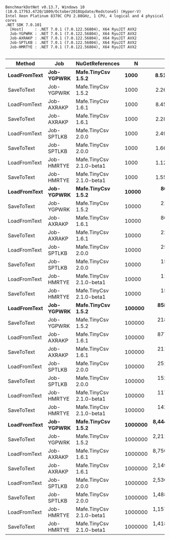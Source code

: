 ```

BenchmarkDotNet v0.13.7, Windows 10 (10.0.17763.4720/1809/October2018Update/Redstone5) (Hyper-V)
Intel Xeon Platinum 8370C CPU 2.80GHz, 1 CPU, 4 logical and 4 physical cores
.NET SDK 7.0.101
  [Host]     : .NET 7.0.1 (7.0.122.56804), X64 RyuJIT AVX2
  Job-YGPWRK : .NET 7.0.1 (7.0.122.56804), X64 RyuJIT AVX2
  Job-AXRAKP : .NET 7.0.1 (7.0.122.56804), X64 RyuJIT AVX2
  Job-SPTLKB : .NET 7.0.1 (7.0.122.56804), X64 RyuJIT AVX2
  Job-HMRTYE : .NET 7.0.1 (7.0.122.56804), X64 RyuJIT AVX2


```
|       Method |        Job |          NuGetReferences |       N |         Mean |      Error |     StdDev |
|------------- |----------- |------------------------- |-------- |-------------:|-----------:|-----------:|
| **LoadFromText** | **Job-YGPWRK** |       **Mafe.TinyCsv 1.5.2** |    **1000** |     **8.516 ms** |  **0.0349 ms** |  **0.0326 ms** |
|   SaveToText | Job-YGPWRK |       Mafe.TinyCsv 1.5.2 |    1000 |     2.266 ms |  0.0232 ms |  0.0217 ms |
| LoadFromText | Job-AXRAKP |       Mafe.TinyCsv 1.6.1 |    1000 |     8.456 ms |  0.0653 ms |  0.0579 ms |
|   SaveToText | Job-AXRAKP |       Mafe.TinyCsv 1.6.1 |    1000 |     2.287 ms |  0.0221 ms |  0.0207 ms |
| LoadFromText | Job-SPTLKB |       Mafe.TinyCsv 2.0.0 |    1000 |     2.493 ms |  0.0074 ms |  0.0069 ms |
|   SaveToText | Job-SPTLKB |       Mafe.TinyCsv 2.0.0 |    1000 |     1.669 ms |  0.0253 ms |  0.0237 ms |
| LoadFromText | Job-HMRTYE | Mafe.TinyCsv 2.1.0-beta1 |    1000 |     1.128 ms |  0.0030 ms |  0.0028 ms |
|   SaveToText | Job-HMRTYE | Mafe.TinyCsv 2.1.0-beta1 |    1000 |     1.559 ms |  0.0209 ms |  0.0195 ms |
| **LoadFromText** | **Job-YGPWRK** |       **Mafe.TinyCsv 1.5.2** |   **10000** |    **86.102 ms** |  **0.3674 ms** |  **0.3437 ms** |
|   SaveToText | Job-YGPWRK |       Mafe.TinyCsv 1.5.2 |   10000 |    21.543 ms |  0.1216 ms |  0.1138 ms |
| LoadFromText | Job-AXRAKP |       Mafe.TinyCsv 1.6.1 |   10000 |    86.187 ms |  0.4112 ms |  0.3846 ms |
|   SaveToText | Job-AXRAKP |       Mafe.TinyCsv 1.6.1 |   10000 |    22.129 ms |  0.1033 ms |  0.0966 ms |
| LoadFromText | Job-SPTLKB |       Mafe.TinyCsv 2.0.0 |   10000 |    25.256 ms |  0.0753 ms |  0.0704 ms |
|   SaveToText | Job-SPTLKB |       Mafe.TinyCsv 2.0.0 |   10000 |    15.924 ms |  0.1219 ms |  0.1140 ms |
| LoadFromText | Job-HMRTYE | Mafe.TinyCsv 2.1.0-beta1 |   10000 |    11.792 ms |  0.1035 ms |  0.0864 ms |
|   SaveToText | Job-HMRTYE | Mafe.TinyCsv 2.1.0-beta1 |   10000 |    15.176 ms |  0.0624 ms |  0.0583 ms |
| **LoadFromText** | **Job-YGPWRK** |       **Mafe.TinyCsv 1.5.2** |  **100000** |   **858.665 ms** |  **3.0873 ms** |  **2.7368 ms** |
|   SaveToText | Job-YGPWRK |       Mafe.TinyCsv 1.5.2 |  100000 |   218.765 ms |  0.3666 ms |  0.3062 ms |
| LoadFromText | Job-AXRAKP |       Mafe.TinyCsv 1.6.1 |  100000 |   877.641 ms |  3.2216 ms |  2.8559 ms |
|   SaveToText | Job-AXRAKP |       Mafe.TinyCsv 1.6.1 |  100000 |   211.176 ms |  1.2563 ms |  1.1751 ms |
| LoadFromText | Job-SPTLKB |       Mafe.TinyCsv 2.0.0 |  100000 |   251.932 ms |  0.8135 ms |  0.7610 ms |
|   SaveToText | Job-SPTLKB |       Mafe.TinyCsv 2.0.0 |  100000 |   152.877 ms |  0.7557 ms |  0.6699 ms |
| LoadFromText | Job-HMRTYE | Mafe.TinyCsv 2.1.0-beta1 |  100000 |   117.103 ms |  1.0552 ms |  0.9870 ms |
|   SaveToText | Job-HMRTYE | Mafe.TinyCsv 2.1.0-beta1 |  100000 |   142.248 ms |  0.4423 ms |  0.4138 ms |
| **LoadFromText** | **Job-YGPWRK** |       **Mafe.TinyCsv 1.5.2** | **1000000** | **8,444.244 ms** | **52.6833 ms** | **43.9930 ms** |
|   SaveToText | Job-YGPWRK |       Mafe.TinyCsv 1.5.2 | 1000000 | 2,211.665 ms |  7.8473 ms |  7.3403 ms |
| LoadFromText | Job-AXRAKP |       Mafe.TinyCsv 1.6.1 | 1000000 | 8,750.543 ms | 28.8640 ms | 26.9994 ms |
|   SaveToText | Job-AXRAKP |       Mafe.TinyCsv 1.6.1 | 1000000 | 2,149.077 ms |  2.8854 ms |  2.5578 ms |
| LoadFromText | Job-SPTLKB |       Mafe.TinyCsv 2.0.0 | 1000000 | 2,530.445 ms |  8.0288 ms |  7.5101 ms |
|   SaveToText | Job-SPTLKB |       Mafe.TinyCsv 2.0.0 | 1000000 | 1,488.229 ms |  2.9475 ms |  2.6129 ms |
| LoadFromText | Job-HMRTYE | Mafe.TinyCsv 2.1.0-beta1 | 1000000 | 1,157.258 ms |  4.7153 ms |  4.1800 ms |
|   SaveToText | Job-HMRTYE | Mafe.TinyCsv 2.1.0-beta1 | 1000000 | 1,418.138 ms |  3.3791 ms |  3.1608 ms |
